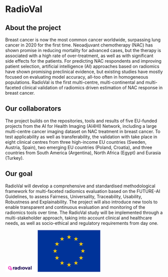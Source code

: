 # RadioVal 


## About the project 

Breast cancer is now the most common cancer worldwide, surpassing lung cancer in 2020 for the first time. Neoadjuvant chemotherapy (NAC) has shown promise in reducing mortality for advanced cases, but the therapy is associated with a high rate of over-treatment, as well as with significant side effects for the patients. For predicting NAC respondents and improving patient selection, artificial intelligence (AI) approaches based on radiomics have shown promising preclinical evidence, but existing studies have mostly focused on evaluating model accuracy, all-too often in homogeneous populations. RadioVal is the first multi-centre, multi-continental and multi-faceted clinical validation of radiomics driven estimation of NAC response in breast cancer. <br>

## Our collaborators

The project builds on the repositories, tools and results of five EU-funded projects from the AI for Health Imaging (AI4HI) Network, including a large multi-centre cancer imaging dataset on NAC treatment in breast cancer. To test applicability as well as transferability, the validation with take place in eight clinical centres from three high-income EU countries (Sweden, Austria, Spain), two emerging EU countries (Poland, Croatia), and three countries from South America (Argentina), North Africa (Egypt) and Eurasia (Turkey). 


## Our goal

RadioVal will develop a comprehensive and standardised methodological framework for multi-faceted radiomics evaluation based on the FUTURE-AI Guidelines, to assess Fairness, Universality, Traceability, Usability, Robustness and Explainability. The project will also introduce new tools to enable transparent and continuous evaluation and monitoring of the radiomics tools over time. The RadioVal study will be implemented through a multi-stakeholder approach, taking into account clinical and healthcare needs, as well as socio-ethical and regulatory requirements from day one.

<img src="radioval_logo_white_background.jpg" alt="drawing" width="100"/>  <img src="Flag_of_Europe.png" alt="drawing" width="200"/>

